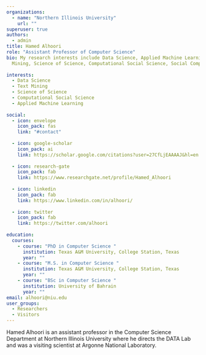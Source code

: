 ```yaml
---
organizations:
  - name: "Northern Illinois University"
    url: ""
superuser: true
authors:
  - admin
title: Hamed Alhoori
role: "Assistant Professor of Computer Science"
bio: My research interests include Data Science, Applied Machine Learning, Text
  Mining, Science of Science, Computational Social Science, Social Computing
  
interests:
  - Data Science
  - Text Mining
  - Science of Science
  - Computational Social Science
  - Applied Machine Learning
  
social:
  - icon: envelope
    icon_pack: fas
    link: "#contact"
        
  - icon: google-scholar
    icon_pack: ai
    link: https://scholar.google.com/citations?user=27CfLjEAAAAJ&hl=en
  
  - icon: research-gate
    icon_pack: fab
    link: https://www.researchgate.net/profile/Hamed_Alhoori
    
  - icon: linkedin
    icon_pack: fab
    link: https://www.linkedin.com/in/alhoori/
        
  - icon: twitter
    icon_pack: fab
    link: https://twitter.com/alhoori
        
education:
  courses:
    - course: "PhD in Computer Science "
      institution: Texas A&M University, College Station, Texas
      year: ""
    - course: "M.S. in Computer Science "
      institution: Texas A&M University, College Station, Texas
      year: ""
    - course: "BSc in Computer Science "
      institution: University of Bahrain
      year: ""
email: alhoori@niu.edu
user_groups:
  - Researchers
  - Visitors
---
```

Hamed Alhoori is an assistant professor in the Computer Science Department at Northern Illinois University where he directs the DATA Lab and was a visiting scientist at Argonne National Laboratory.
